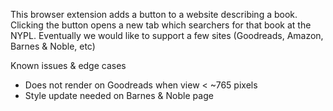 This browser extension adds a button to a website describing a book.
Clicking the button opens a new tab which searchers for that book at the NYPL.
Eventually we would like to support a few sites (Goodreads, Amazon, Barnes & Noble, etc)

Known issues & edge cases
* Does not render on Goodreads when view < ~765 pixels
* Style update needed on Barnes & Noble page
